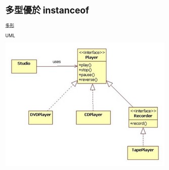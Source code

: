 <h1>多型優於 instanceof</h1>

<a href='https://github.com/JustinSDK/JavaSE6Tutorial/blob/master/docs/CH08.md#82-%E5%A4%9A%E5%9E%8Bpolymorphism'>多形</a>

UML

<img src='images/item5_01.jpg'>
